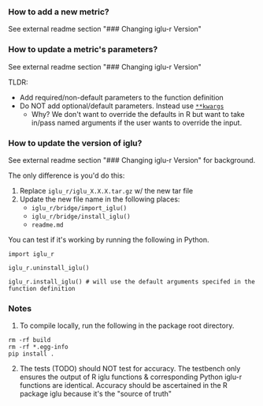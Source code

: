 ### How to add a new metric?
See external readme section "### Changing iglu-r Version"

### How to update a metric's parameters?
See external readme section "### Changing iglu-r Version"

TLDR:
* Add required/non-default parameters to the function definition
* Do NOT add optional/default parameters. Instead use [`**kwargs`](https://www.freecodecamp.org/news/args-and-kwargs-in-python/)
    * Why? We don't want to override the defaults in R but want to take in/pass named arguments if the user wants to override the input.

### How to update the version of iglu?
See external readme section "### Changing iglu-r Version" for background.

The only difference is you'd do this:
1. Replace `iglu_r/iglu_X.X.X.tar.gz` w/ the new tar file
2. Update the new file name in the following places:  
    * `iglu_r/bridge/import_iglu()`
    * `iglu_r/bridge/install_iglu()`
    * `readme.md`

You can test if it's working by running the following in Python.

```
import iglu_r

iglu_r.uninstall_iglu()

iglu_r.install_iglu() # will use the default arguments specifed in the function definition
```

### Notes
1. To compile locally, run the following in the package root directory.
```
rm -rf build
rm -rf *.egg-info
pip install .
```

2. The tests (TODO) should NOT test for accuracy. The testbench only ensures the output of R iglu functions & corresponding Python iglu-r functions are identical. Accuracy should be ascertained in the R package iglu because it's the "source of truth"